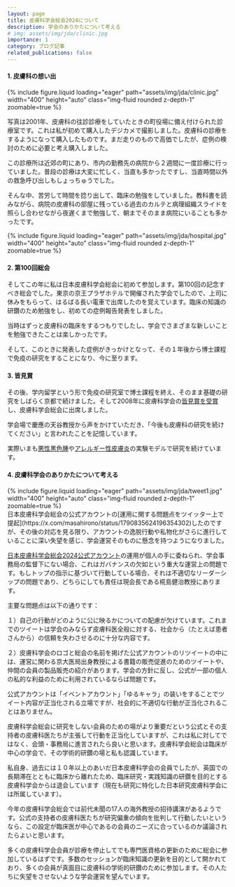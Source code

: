 ```yaml
---
layout: page
title: 皮膚科学会総会2024について
description: 学会のありかたについて考える
# img: assets/img/jda/clinic.jpg
importance: 1
category: ブログ記事
related_publications: false
---
```


#### 1. 皮膚科の想い出
<div class="row">
    <div class="col-sm mt-3 mt-md-0">
        {% include figure.liquid loading="eager" path="assets/img/jda/clinic.jpg" width="400" height="auto" class="img-fluid rounded z-depth-1" zoomable=true %}
    </div>
</div>

写真は2001年、皮膚科の往診診療をしていたときの町役場に備え付けられた診療室です。これは私が初めて購入したデジカメで撮影しました。皮膚科の診療をするようになって購入したものです。まだ走りのもので高価でしたが、症例の検討のために必要と考え購入しました。

この診療所は近郊の町にあり、市内の勤務先の病院から２週間に一度診療に行っていました。普段の診療は大変に忙しく、当直も多かったですし、当直時間以外の救急呼び出しもしょっちゅうでした。

そんな中、苦労して時間を捻り出して、臨床の勉強をしていました。教科書を読みながら、病院の皮膚科の部屋に残っている過去のカルテと病理組織スライドを照らし合わせながら夜遅くまで勉強して、朝までそのまま病院にいることも多かったです。

<div class="row">
    <div class="col-sm mt-3 mt-md-0">
        {% include figure.liquid loading="eager" path="assets/img/jda/hospital.jpg" width="400" height="auto" class="img-fluid rounded z-depth-1" zoomable=true %}
    </div>
</div>

#### 2. 第100回総会

そしてこの年に私は日本皮膚科学会総会に初めて参加します。第100回の記念すべき総会でした。東京の京王プラザホテルで開催された学会でしたので、上司に休みをもらって、はるばる長い電車で出席したのを覚えています。臨床の知識の研鑽のため勉強をし、初めての症例報告発表をしました。

当時はずっと皮膚科の臨床をするつもりでしたし、学会でさまざまな新しいことを勉強できたことは楽しかったです。

そして、このときに発表した症例がきっかけとなって、その１年後から博士課程で免疫の研究をすることになり、今に至ります。

#### 3. 皆見賞

その後、学内留学という形で免疫の研究室で博士課程を終え、そのまま基礎の研究をしばらく京都で続けました。そして2008年に皮膚科学会の[皆見賞を受賞](https://www.dermatol.or.jp/uploads/uploads/files/news/Gaku_minami_generations.pdf)し、皮膚科学会総会に出席しました。

学会場で慶應の天谷教授から声をかけていただき、「今後も皮膚科の研究を続けてください」と言われたことを記憶しています。

実際いまも[悪性黒色腫](https://www.biorxiv.org/content/10.1101/2022.07.19.500582v1)や[アレルギー性皮膚炎](https://monotockylab.github.io/projects/2_project/)の実験モデルで研究を続けています。

#### 4. 皮膚科学会のありかたについて考える
<div class="row">
    <div class="col-sm mt-3 mt-md-0">
        {% include figure.liquid loading="eager" path="assets/img/jda/tweet1.jpg" width="400" height="auto" class="img-fluid rounded z-depth-1" zoomable=true %}
    </div>
</div>
日本皮膚科学会総会の公式アカウントの[運用に関する問題点をツイッター上で提起](https://x.com/masahirono/status/1790835624196354302)したのですが、その後の対応を見る限り、アカウントの逸脱行動や私物化がさらに進行していることに深い失望を感じ、学会運営そのものに懸念を持つようになりました。


[日本皮膚科学会総会2024公式アカウント](https://www.twitter.com/jdakyoto)の運用が個人の手に委ねられ、学会事務局の監督下にない場合、これはガバナンスの欠如という重大な運営上の問題です。もしトップの指示に基づいて行動している場合、それは不適切なリーダーシップの問題であり、どちらにしても責任は現会長である椛島健治教授にあります。

主要な問題点は以下の通りです：

１）自己の行動がどのように公に映るかについての配慮が欠けています。これまでのツイートは学会のみならず皮膚科医全般に対する、社会から（たとえば患者さんから）の信頼を失わさせるのに十分な内容です。

２）皮膚科学会のロゴと総会の名前を掲げた公式アカウントのリツイートの中には、運営に関わる京大医局出身教授による書籍の販売促進のためのツイートや、仲間の会員の製品販売の紹介があります。学会の方針に反し、公式が一部の個人の私的な利益のために利用されているならば問題です。

公式アカウントは「イベントアカウント」「ゆるキャラ」の装いをすることでツイート内容が正当化される立場ですが、社会的に不適切な行動が正当化されることはありません。

皮膚科学会総会に研究をしない会員のための場がより重要だという公式とその支持者の皮膚科医たちが主張して行動を正当化していますが、これは私に対してではなく、会頭・事務局に進言されたら良いと思います。皮膚科学会総会は臨床が中心の学会で、その学術的研鑽の場と私も認識しています。

私自身、過去には１０年以上のあいだ日本皮膚科学会の会員でしたが、英国での長期滞在とともに臨床から離れたため、臨床研究・実践知識の研鑽を目的とする皮膚科学会からは退会しています（現在も研究に特化した日本研究皮膚科学会には所属しています）。

今年の皮膚科学会総会では前代未聞の17人の海外教授の招待講演があるようです。公式の支持者の皮膚科医たちが研究偏重の傾向を批判して行動したいというなら、この設定が臨床医が中心であるの会員のニーズに合っているのか議論されたらよいと思います。

多くの皮膚科学会会員が診療を停止してでも専門医資格の更新のために総会に参加しているはずです。多数のセッションが臨床知識の更新を目的として開かれており、多くの会員が真面目に皮膚科の学術的研鑽のために参加します。その人たちに失望をさせないような学会運営を望んでいます。